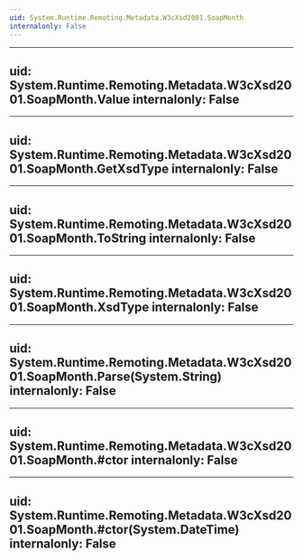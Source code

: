 ```yaml
---
uid: System.Runtime.Remoting.Metadata.W3cXsd2001.SoapMonth
internalonly: False
---
```


---
uid: System.Runtime.Remoting.Metadata.W3cXsd2001.SoapMonth.Value
internalonly: False
---

---
uid: System.Runtime.Remoting.Metadata.W3cXsd2001.SoapMonth.GetXsdType
internalonly: False
---

---
uid: System.Runtime.Remoting.Metadata.W3cXsd2001.SoapMonth.ToString
internalonly: False
---

---
uid: System.Runtime.Remoting.Metadata.W3cXsd2001.SoapMonth.XsdType
internalonly: False
---

---
uid: System.Runtime.Remoting.Metadata.W3cXsd2001.SoapMonth.Parse(System.String)
internalonly: False
---

---
uid: System.Runtime.Remoting.Metadata.W3cXsd2001.SoapMonth.#ctor
internalonly: False
---

---
uid: System.Runtime.Remoting.Metadata.W3cXsd2001.SoapMonth.#ctor(System.DateTime)
internalonly: False
---
